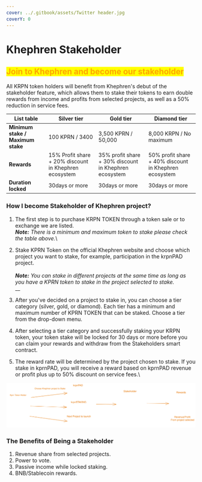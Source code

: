 ```yaml
---
cover: ../.gitbook/assets/Twitter header.jpg
coverY: 0
---
```


# Khephren Stakeholder

## <mark style="color:orange;">Join to Khephren and become our stakeholder</mark>

All KRPN token holders will benefit from Khephren's debut of the stakeholder feature, which allows them to stake their tokens to earn double rewards from income and profits from selected projects, as well as a 50% reduction in service fees.

| List table                        | Silver tier                                           | Gold tier                                             | Diamond tier                                          |
| --------------------------------- | ----------------------------------------------------- | ----------------------------------------------------- | ----------------------------------------------------- |
| **Minimum stake / Maximum stake** | 100 KPRN / 3400                                       | 3,500 KPRN / 50,000                                   | 8,000 KRPN / No maximum                               |
| **Rewards**                       | 15% Profit share + 20% discount in Khephren ecosystem | 35% profit share + 30% discount in Khephren ecosystem | 50% profit share + 40% discount in Khephren ecosystem |
| **Duration locked**               | 30days or more                                        | 30days or more                                        | 30days or more                                        |



### How I become Stakeholder of Khephren project?

1. The first step is to purchase KRPN TOKEN through a token sale or to exchange we are listed.\
   _**Note:** There is a minimum and maximum token to stake please check the table above._\

2. Stake KPRN Token on the official Khephren website and choose which project you want to stake, for example, participation in the krpnPAD project.\
   \
   _**Note:** You can stake in different projects at the same time as long as you have a KPRN token to stake in the project selected to stake._ \
   __
3. After you've decided on a project to stake in, you can choose a tier category (silver, gold, or diamond). Each tier has a minimum and maximum number of KPRN TOKEN that can be staked. Choose a tier from the drop-down menu.
4. After selecting a tier category and successfully staking your KRPN token, your token stake will be locked for 30 days or more before you can claim your rewards and withdraw from the Stakeholders smart contract.
5. The reward rate will be determined by the project chosen to stake. If you stake in kprnPAD, you will receive a reward based on kprnPAD revenue or profit plus up to 50% discount on service fees.\


<img src="../.gitbook/assets/file.drawing (1).svg" alt="Become Stakeholder illustration" class="gitbook-drawing">

### The Benefits of Being a Stakeholder

1. Revenue share from selected projects.
2. Power to vote.
3. Passive income while locked staking.
4. BNB/Stablecoin rewards.

